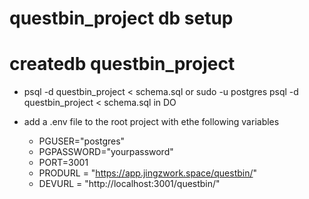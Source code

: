 # questbin_project db setup

# createdb questbin_project

- psql -d questbin_project < schema.sql or sudo -u postgres psql -d questbin_project < schema.sql in DO

- add a .env file to the root project with ethe following variables
  - PGUSER="postgres"
  - PGPASSWORD="yourpassword"
  - PORT=3001
  - PRODURL = "https://app.jingzwork.space/questbin/"
  - DEVURL = "http://localhost:3001/questbin/"
